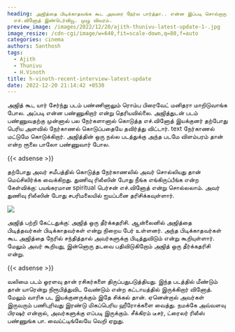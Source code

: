 ```yaml
---
heading: அஜித்தை பிடிக்காதவங்க கூட அவரை நேர்ல பார்த்தா.. என்ன இப்படி சொல்றாரு.
  எச்.வினோத் இண்டெர்வியூ. முழு விவரம்.
preview_image: /images/2022/12/20/ajith-thunivu-latest-update-1-.jpg
image_resize: /cdn-cgi/image/w=640,fit=scale-down,q=80,f=auto
categories: cinema
authors: Santhosh
tags:
  - Ajith
  - Thunivu
  - H.Vinoth
title: h-vinoth-recent-interview-latest-update
date: 2022-12-20 21:14:42 +0530
---
```



அஜித் கூட யார் சேர்ந்து படம் பண்ணினாலும் ரொம்ப பிரைவேட் மனிதரா மாறிடுவாங்க போல. அப்படி என்ன பண்ணுகிறார் என்று தெரியவில்லை. அஜித்துடன் படம் பண்ணுவதற்கு முன்னால் பல நேர்களானால் கொடுத்த எச்.வினோத் இயக்குனர் தற்போது பெரிய அளவில் நேர்காணல் கொடுப்பதையே தவிர்த்து விட்டார். text நேர்காணல் மட்டுமே கொடுக்கிறார். அஜித்தின் ஒரு நல்ல படத்துக்கு அந்த படமே விளம்பரம் தான் என்ற ரூலை பாலோ பண்ணுவார் போல.

{{< adsense >}}

தற்போது அவர் சமீபத்தில் கொடுத்த நேர்காணலில் அவர் சொல்லியது தான் மெய்சிலிர்க்க வைக்கிறது.
துணிவு ரிலீஸின் போது நீங்க எங்கிருப்பீங்க என்ற கேள்விக்கு:
பயங்கரமான spiritual பெர்சன் எச்.வினோத் என்று சொல்லலாம். அவர் துணிவு ரிலீஸின் போது சபரிமலையில் ஐயப்பனை தரிசிக்கவுள்ளார்.

![](/images/2022/12/20/ajith-thunivu-latest-update-2-.jpg)

அஜித் பற்றி கேட்டதுக்கு:
அஜித் ஒரு தீர்க்கதரிசி. ஆன்லைனில் அஜித்தை பிடித்தவர்கள் பிடிக்காதவர்கள் என்று நிறைய பேர் உள்ளனர். அந்த பிடிக்காதவர்கள் கூட அஜித்தை நேரில் சந்தித்தால் அவர்களுக்கு பிடித்துவிடும் என்று கூறியுள்ளார். மேலும் அவர் கூறியது, இன்னொரு தடவை பதிவிடுகிறோம் அஜித் ஒரு தீர்க்கதரிசி என்று.

{{< adsense >}}

வலிமை படம் ஓரளவு தான் ரசிகர்களை திருப்பதுபடுத்தியது. இந்த படத்தில் மீண்டும் தான் யாரென்று நிரூபித்துவிட வேண்டும் என்ற கட்டாயத்தில் இருக்கிறார் வினோத். மேலும் வாரிசு பட இயக்குனருக்கும் இதே சிக்கல் தான். ஏனென்றால் அவர்கள் இருவரும் பணிபுரிவது இரண்டு மிகப்பெரிய ஹீரோக்களை வைத்து. நமக்கே அவ்வளவு பிரஷர் என்றால், அவர்களுக்கு எப்படி இருக்கும். சீக்கிரம் டீசர், ட்ரைலர் ரிலீஸ் பண்ணுங்க பா. வைய்ட்டிங்லேயே வெறி ஏறுது.
